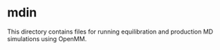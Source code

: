 # mdin
This directory contains files for running equilibration and production MD simulations using OpenMM.

